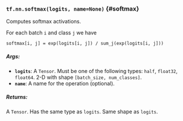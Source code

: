 ### `tf.nn.softmax(logits, name=None)` {#softmax}

Computes softmax activations.

For each batch `i` and class `j` we have

    softmax[i, j] = exp(logits[i, j]) / sum_j(exp(logits[i, j]))

##### Args:


*  <b>`logits`</b>: A `Tensor`. Must be one of the following types: `half`, `float32`, `float64`.
    2-D with shape `[batch_size, num_classes]`.
*  <b>`name`</b>: A name for the operation (optional).

##### Returns:

  A `Tensor`. Has the same type as `logits`. Same shape as `logits`.

